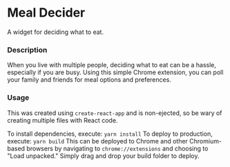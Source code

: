 # Meal Decider

A widget for deciding what to eat.

### Description

When you live with multiple people, deciding what to eat can be a hassle, especially if you are busy. Using this simple Chrome extension, you can poll your family and friends for meal options and preferences.

### Usage

This was created using `create-react-app` and is non-ejected, so be wary of creating multiple files with React code. 

To install dependencies, execute:
`yarn install`
To deploy to production, execute:
`yarn build`
This can be deployed to Chrome and other Chromium-based browsers by navigating to `chrome://extensions` and choosing to "Load unpacked." Simply drag and drop your build folder to deploy.
